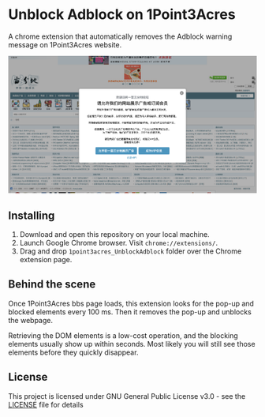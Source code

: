 # Unblock Adblock on 1Point3Acres

A chrome extension that automatically removes the Adblock warning message on 1Point3Acres website.

![](./images/1point3acres_adblock_screenshot.png)

## Installing

1. Download and open this repository on your local machine.
2. Launch Google Chrome browser. Visit `chrome://extensions/`.
3. Drag and drop `1point3acres_UnblockAdblock` folder over the Chrome extension page.

## Behind the scene

Once 1Point3Acres bbs page loads, this extension looks for the pop-up and blocked elements every 100 ms. Then it removes the pop-up and unblocks the webpage.

Retrieving the DOM elements is a low-cost operation, and the blocking elements usually show up within seconds. Most likely you will still see those elements before they quickly disappear.

## License

This project is licensed under GNU General Public License v3.0 - see the [LICENSE](LICENSE) file for details
